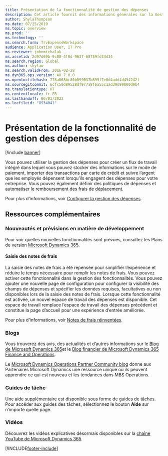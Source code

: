```yaml
---
title: Présentation de la fonctionnalité de gestion des dépenses
description: Cet article fournit des informations générales sur la Gestion des dépenses, et renvoie vers des ressources supplémentaires. Vous pouvez utiliser la gestion des dépenses pour créer un flux de travail intégré dans lequel vous pouvez stocker des informations sur le mode de paiement, importer des transactions par carte de crédit et suivre l’argent que les employés dépensent lorsqu’ils engagent des dépenses pour votre entreprise.
author: ShylaThompson
ms.date: 07/25/2019
ms.topic: overview
ms.prod: ''
ms.technology: ''
ms.search.form: TrvExpenseWorkspace
audience: Application User, IT Pro
ms.reviewer: johnmichalak
ms.assetid: 2d97d69b-9c08-4f0d-9637-68759fd34d34
ms.search.region: Global
ms.author: shylaw
ms.search.validFrom: 2016-02-28
ms.dyn365.ops.version: AX 7.0.0
ms.openlocfilehash: 778a068bc80b099037b895f7e0d4add4d454242f
ms.sourcegitcommit: 6cfc50d89528df977a8f6a55c1ad39d99800d9b4
ms.translationtype: HT
ms.contentlocale: fr-FR
ms.lasthandoff: 06/03/2022
ms.locfileid: "8934041"
---
```

# <a name="expense-management-overview"></a>Présentation de la fonctionnalité de gestion des dépenses

[!include [banner](../includes/banner.md)]

Vous pouvez utiliser la gestion des dépenses pour créer un flux de travail intégré dans lequel vous pouvez stocker des informations sur le mode de paiement, importer des transactions par carte de crédit et suivre l’argent que les employés dépensent lorsqu’ils engagent des dépenses pour votre entreprise. Vous pouvez également définir des politiques de dépenses et automatiser le remboursement des frais de déplacement.

Pour plus d’informations, voir [Configurer la gestion des dépenses](plan-expense-management.md).

## <a name="additional-resources"></a>Ressources complémentaires

### <a name="whats-new-and-in-development"></a>Nouveautés et prévisions en matière de développement

Pour voir quelles nouvelles fonctionnalités sont prévues, consultez les Plans de version [Microsoft Dynamics 365](/dynamics365/release-plans/).

#### <a name="expense-report-entry"></a>Saisie des notes de frais

La saisie des notes de frais a été repensée pour simplifier l’expérience et réduire le temps nécessaire pour remplir les notes de frais. Vous pouvez activer cette fonctionnalité dans la gestion des fonctionnalités. Vous pouvez ajouter une nouvelle page de configuration pour configurer la visibilité des champs de dépenses et spécifier les données requises, facultatives ou non disponibles lors de la saisie des notes de frais. Lorsque cette fonctionnalité est activée, un nouvel espace de travail des dépenses est disponible. Cet espace de travail remplace l’espace de travail des dépenses précédent et constitue la page d’accueil pour une expérience d’entrée améliorée.

Pour plus d’informations, voir [Notes de frais réinventées](ExpenseWorkspaceNew.md).

### <a name="blogs"></a>Blogs

Vous trouverez des avis, des actualités et d’autres informations sur le [Blog de Microsoft Dynamics 365](https://community.dynamics.com/b/msftdynamicsblog?c=Enterprise)et le [Blog financier de Microsoft Dynamics 365 Finance and Operations](https://community.dynamics.com/365/financeandoperations/b/financials).

Le [Microsoft Dynamics Operations Partner Community blog](https://community.dynamics.com/partner/b/operationspartnercommunityblog) donne aux Partenaires Microsoft Dynamics une ressource unique où ils peuvent apprendre ce qui est nouveau et les tendances dans MBS Operations.

### <a name="task-guides"></a>Guides de tâche

Une aide supplémentaire est disponible sous forme de guides de tâches. Pour accéder aux guides des tâches, sélectionnez le bouton **Aide** sur n’importe quelle page.

### <a name="videos"></a>Vidéos

Découvrez les vidéos explicatives désormais disponibles sur la [chaîne YouTube de Microsoft Dynamics 365](https://www.youtube.com/channel/UCJGCg4rB3QSs8y_1FquelBQ).


[!INCLUDE[footer-include](../includes/footer-banner.md)]